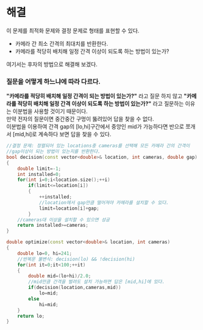 # 해결 
이 문제를 최적화 문제와 결정 문제로 형태를 표현할 수 있다.
- 카메라 간 최소 간격의 최대치를 반환한다.
- 카메라를 적당히 배치해 일정 간격 이상이 되도록 하는 방법이 있는가?

여기서는 후자의 방법으로 해결해 보겠다.

### 질문을 어떻게 하느냐에 따라 다르다.
**"카메라를 적당히 배치해 일정 간격이 되는 방법이 있는가?"** 라고 질문 하지 않고 
**"카메라를 적당히 배치해 일정 간격 이상이 되도록 하는 방법이 있는가?"** 라고 질문하는 이유는 이분법을 사용할 것이기 때문이다.  
만약 전자의 질문이면 중간중간 구멍이 뚫려있어 답을 찾을 수 없다.  
이분법을 이용하여 간격 gap의 [lo,hi]구간에서 중앙인 mid가 가능하다면 반으로 쪼개서 [mid,hi]로 계속하다 보면 답을 찾을 수 있다.  
```c++
//결정 문제: 정렬되어 있는 locations중 cameras를 선택해 모든 카메라 간의 간격이
//gap이상이 되는 방법이 있는지를 반환한다.
bool decision(const vector<double>& location, int cameras, double gap)
{
    double limit=-1;
    int installed=0;
    for(int i=0;i<location.size();++i)
        if(limit<=location[i])
        {
            ++installed;
            //location에서 gap만큼 떨어져야 카메라를 설치할 수 있다.
            limit=location[i]+gap;
        }
    //cameras대 이상을 설치할 수 있으면 성공
    return installed>=cameras;
}

double optimize(const vector<double>& location, int cameras)
{
    double lo=0, hi=241;
    //반복문 불변식: decision(lo) && !decision(hi)
    for(int it=0;it<100;++it)
    {
        double mid=(lo+hi)/2.0;
        //mid만큼 간격을 벌려도 설치 가능하면 답은 [mid,hi]에 있다.
        if(decision(location,cameras,mid))
            lo=mid;
        else
            hi=mid;
    }
    return lo;
}
```
